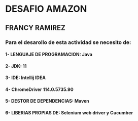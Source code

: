 # DESAFIO AMAZON 
## FRANCY RAMIREZ
### Para el desarollo de esta actividad se necesito de:
#### 1- LENGUAJE DE PROGRAMACION: Java
#### 2- JDK: 11
#### 3- IDE: Intellij IDEA
#### 4- ChromeDriver 114.0.5735.90
#### 5- DESTOR DE DEPENDENCIAS: Maven
#### 6- LIBERIAS PROPIAS DE: Selenium web driver y Cucumber 
#### 
